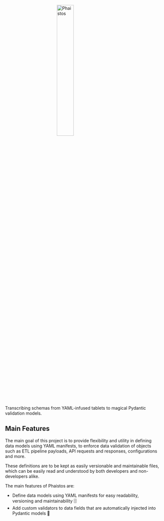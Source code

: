 <img
    src="https://raw.githubusercontent.com/kamilrybacki/Phaistos/main/.github/assets/phaistos_bw.png"
    alt="Phaistos"
    style="display: block; margin-left: auto; margin-right: auto; width: 33%;"
/>

Transcribing schemas from YAML-infused tablets to magical Pydantic validation models.

## Main Features

The main goal of this project is to provide flexibility and utility in defining data models using YAML manifests,
to enforce data validation of objects such as ETL pipeline payloads, API requests and responses, configurations and more.

These definitions are to be kept as easily versionable and maintainable files, which can be easily read and understood by
both developers and non-developers alike.

The main features of Phaistos are:

* Define data models using YAML manifests for easy readability, versioning and maintainability 🗄️
* Add custom validators to data fields that are automatically injected into Pydantic models 💉
